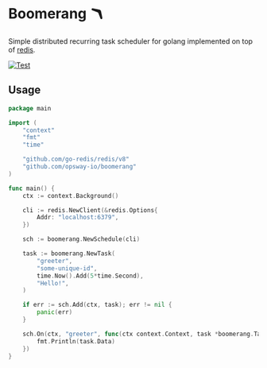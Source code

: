 # Boomerang 🪃

Simple distributed recurring task scheduler for golang implemented on top of [redis](https://redis.io/).

[![Test](https://github.com/opsway-io/boomerang/actions/workflows/test.yaml/badge.svg)](https://github.com/opsway-io/boomerang/actions/workflows/test.yaml)

## Usage

```go
package main

import (
    "context"
    "fmt"
    "time"

    "github.com/go-redis/redis/v8"
    "github.com/opsway-io/boomerang"
)

func main() {
    ctx := context.Background()

    cli := redis.NewClient(&redis.Options{
        Addr: "localhost:6379",
    })

    sch := boomerang.NewSchedule(cli)

    task := boomerang.NewTask(
        "greeter",
        "some-unique-id",
        time.Now().Add(5*time.Second),
        "Hello!",
    )

    if err := sch.Add(ctx, task); err != nil {
        panic(err)
    }

    sch.On(ctx, "greeter", func(ctx context.Context, task *boomerang.Task) {
        fmt.Println(task.Data)
    })
}
```
